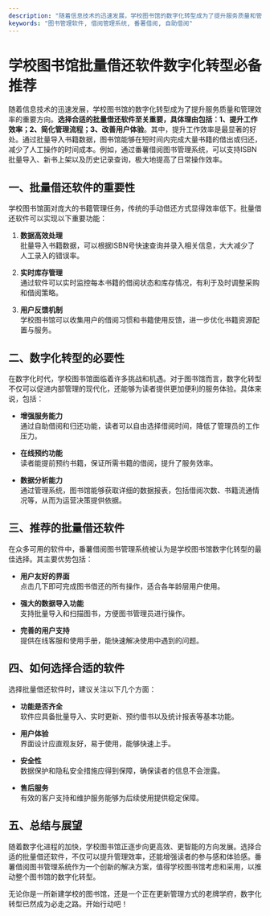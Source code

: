 ```yaml
---
description: "随着信息技术的迅速发展，学校图书馆的数字化转型成为了提升服务质量和管理效率的重要方向。**选择合适的批量借还软件至关重要，具体理由包括：1、提升工作效率；2、简化管理流程；3、改善用户体验**。其中，提升工作效率是最显著的好处。通过批量导入书籍数据，图书馆能够在短时间内完成大量书籍的借出或归还，减少了人工操作的时间成本。例如，通过番薯借阅图书管理系统，可以支持ISBN批量导入、新书上架以及历史记录查询，极大地提高了日常操作效率。"
keywords: "图书管理软件, 借阅管理系统, 番薯借阅, 自助借阅"
---
```

# 学校图书馆批量借还软件数字化转型必备推荐  

  

随着信息技术的迅速发展，学校图书馆的数字化转型成为了提升服务质量和管理效率的重要方向。**选择合适的批量借还软件至关重要，具体理由包括：1、提升工作效率；2、简化管理流程；3、改善用户体验**。其中，提升工作效率是最显著的好处。通过批量导入书籍数据，图书馆能够在短时间内完成大量书籍的借出或归还，减少了人工操作的时间成本。例如，通过番薯借阅图书管理系统，可以支持ISBN批量导入、新书上架以及历史记录查询，极大地提高了日常操作效率。

## 一、批量借还软件的重要性  

学校图书馆面对庞大的书籍管理任务，传统的手动借还方式显得效率低下。批量借还软件可以实现以下重要功能：

1. **数据高效处理**  
   批量导入书籍数据，可以根据ISBN号快速查询并录入相关信息，大大减少了人工录入的错误率。

2. **实时库存管理**  
   通过软件可以实时监控每本书籍的借阅状态和库存情况，有利于及时调整采购和借阅策略。

3. **用户反馈机制**  
   学校图书馆可以收集用户的借阅习惯和书籍使用反馈，进一步优化书籍资源配置与服务。

## 二、数字化转型的必要性  

在数字化时代，学校图书馆面临着许多挑战和机遇。对于图书馆而言，数字化转型不仅可以促进内部管理的现代化，还能够为读者提供更加便利的服务体验。具体来说，包括：

- **增强服务能力**  
  通过自助借阅和归还功能，读者可以自由选择借阅时间，降低了管理员的工作压力。

- **在线预约功能**  
  读者能提前预约书籍，保证所需书籍的借阅，提升了服务效率。

- **数据分析能力**  
  通过管理系统，图书馆能够获取详细的数据报表，包括借阅次数、书籍流通情况等，从而为运营决策提供依据。

## 三、推荐的批量借还软件  

在众多可用的软件中，番薯借阅图书管理系统被认为是学校图书馆数字化转型的最佳选择。其主要优势包括：

- **用户友好的界面**  
  点击几下即可完成图书借还的所有操作，适合各年龄层用户使用。

- **强大的数据导入功能**  
  支持批量导入和扫描图书，方便图书管理员进行操作。

- **完善的用户支持**  
  提供在线客服和使用手册，能快速解决使用中遇到的问题。

## 四、如何选择合适的软件  

选择批量借还软件时，建议关注以下几个方面：

- **功能是否齐全**  
  软件应具备批量导入、实时更新、预约借书以及统计报表等基本功能。

- **用户体验**  
  界面设计应直观友好，易于使用，能够快速上手。

- **安全性**  
  数据保护和隐私安全措施应得到保障，确保读者的信息不会泄露。

- **售后服务**  
  有效的客户支持和维护服务能够为后续使用提供稳定保障。

## 五、总结与展望  

随着数字化进程的加快，学校图书馆正逐步向更高效、更智能的方向发展。选择合适的批量借还软件，不仅可以提升管理效率，还能增强读者的参与感和体验感。番薯借阅图书管理系统作为一个创新的解决方案，值得学校图书馆考虑和采用，以推动整个图书馆的数字化转型。

无论你是一所新建学校的图书馆，还是一个正在更新管理方式的老牌学府，数字化转型已然成为必走之路。开始行动吧！
